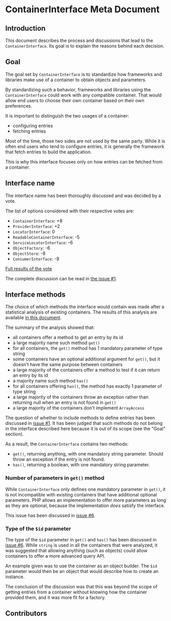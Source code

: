 # ContainerInterface Meta Document

## Introduction

This document describes the process and discussions that lead to the `ContainerInterface`.
Its goal is to explain the reasons behind each decision.

## Goal

The goal set by `ContainerInterface` is to standardize how frameworks and libraries make use of a
container to obtain objects and parameters.

By standardizing such a behavior, frameworks and libraries using the `ContainerInterface`
could work with any compatible container.
That would allow end users to choose their own container based on their own preferences.

It is important to distinguish the two usages of a container:

- configuring entries
- fetching entries

Most of the time, those two sides are not used by the same party.
While it is often end users who tend to configure entries, it is generally the framework that fetch
entries to build the application.

This is why this interface focuses only on how entries can be fetched from a container.

## Interface name

The interface name has been thoroughly discussed and was decided by a vote.

The list of options considered with their respective votes are:

- `ContainerInterface`: +8
- `ProviderInterface`: +2
- `LocatorInterface`: 0
- `ReadableContainerInterface`: -5
- `ServiceLocatorInterface`: -6
- `ObjectFactory`: -6
- `ObjectStore`: -8
- `ConsumerInterface`: -9

[Full results of the vote](https://github.com/container-interop/container-interop/wiki/%231-interface-name:-Vote)

The complete discussion can be read in [the issue #1](https://github.com/container-interop/container-interop/issues/1).

## Interface methods

The choice of which methods the interface would contain was made after a statistical analysis of existing containers.
The results of this analysis are available [in this document](https://gist.github.com/mnapoli/6159681).

The summary of the analysis showed that:

- all containers offer a method to get an entry by its id
- a large majority name such method `get()`
- for all containers, the `get()` method has 1 mandatory parameter of type string
- some containers have an optional additional argument for `get()`, but it doesn't have the same purpose between containers
- a large majority of the containers offer a method to test if it can return an entry by its id
- a majority name such method `has()`
- for all containers offering `has()`, the method has exactly 1 parameter of type string
- a large majority of the containers throw an exception rather than returning null when an entry is not found in `get()`
- a large majority of the containers don't implement `ArrayAccess`

The question of whether to include methods to define entries has been discussed in
[issue #1](https://github.com/container-interop/container-interop/issues/1).
It has been judged that such methods do not belong in the interface described here because it is out of its scope
(see the "Goal" section).

As a result, the `ContainerInterface` contains two methods:

- `get()`, returning anything, with one mandatory string parameter. Should throw an exception if the entry is not found.
- `has()`, returning a boolean, with one mandatory string parameter.

### Number of parameters in `get()` method

While `ContainerInterface` only defines one mandatory parameter in `get()`, it is not incompatible with
existing containers that have additional optional parameters. PHP allows an implementation to offer more parameters
as long as they are optional, because the implementation *does* satisfy the interface.

This issue has been discussed in [issue #6](https://github.com/container-interop/container-interop/issues/6).

### Type of the `$id` parameter

The type of the `$id` parameter in `get()` and `has()` has been discussed in
[issue #6](https://github.com/container-interop/container-interop/issues/6).
While `string` is used in all the containers that were analyzed, it was suggested that allowing
anything (such as objects) could allow containers to offer a more advanced query API.

An example given was to use the container as an object builder. The `$id` parameter would then be an
object that would describe how to create an instance.

The conclusion of the discussion was that this was beyond the scope of getting entries from a container without
knowing how the container provided them, and it was more fit for a factory.

## Contributors
